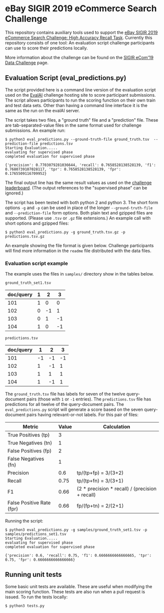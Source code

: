 # eBay SIGIR 2019 eCommerce Search Challenge

This repository contains auxiliary tools used to support the [eBay SIGIR 2019 eCommerce Search Challenge: High Accuracy Recall Task](https://sigir-ecom.github.io/data-task.html). Currently this repository consists of one tool: An evaluation script challenge participants can use to score their predictions locally.

More information about the challenge can be found on the [SIGIR eCom'19 Data Challenge](https://sigir-ecom.github.io/data-task.html) page.

## Evaluation Script (eval_predictions.py)

The script provided here is a command line version of the evaluation script used on the [EvalAI](https://sigir-ecom.github.io/data-task.html) challenge hosting site to score participant submissions. The script allows participants to run the scoring function on their own train and test data sets. Other than having a command line interface it is the same as the run on the evalAI server.

The script takes two files, a "ground truth" file and a "prediction" file. These are tab-separated-value files in the same format used for challenge submissions. An example run:

```
$ python3 eval_predictions.py --ground-truth-file ground_truth.tsv  --prediction-file predictions.tsv
Starting Evaluation.....
evaluating for supervised phase
completed evaluation for supervised phase

{'precision': 0.7703079281036644, 'recall': 0.7658528138528139, 'f1': 0.7680739107028117, 'tpr': 0.7658528138528139, 'fpr': 0.1765509116709952}
```

The final output line has the same result values as used on the [challenge leaderboard](https://evalai.cloudcv.org/web/challenges/challenge-page/361/leaderboard). (The output references to the "supervised phase" can be ignored.)

The script has been tested with both python 2 and python 3. The short form options `-g` and `-p` can be used in place of the longer `--ground-truth-file` and `--prediction-file` form options. Both plain text and gzipped files are supported. (Please use `.tsv` or `.gz` file extensions.) An example call with short options and gzipped files:

```
$ python3 eval_predictions.py -g ground_truth.tsv.gz -p predictions.tsv.gz
```

An example showing the file format is given below. Challenge participants will find more information in the `readme` file distributed with the data files.

### Evaluation script example

The example uses the files in `samples/` directory show in the tables below.

`ground_truth_set1.tsv`

| doc/query |  1 |  2 |  3 |
| --------- | -- | -- | -- |
| 101       |  1 |  0 |  0 |
| 102       |  0 | -1 |  1 |
| 103       |  0 |  1 | -1 |
| 104       |  1 |  0 | -1 |

`predictions.tsv`

| doc/query |  1 |  2 |  3 |
| --------- | -- | -- | -- |
| 101       | -1 | -1 | -1 |
| 102       |  1 | -1 |  1 |
| 103       |  1 |  1 |  1 |
| 104       |  1 | -1 |  1 |

The `ground_truth.tsv` file has labels for seven of the twelve query-document pairs (those with `1` or `-1` entries). The `predictions.tsv` file has predictions for all twelve of the query-document pairs. The `eval_predictions.py` script will generate a score based on the seven query-document pairs having relevant-or-not labels. For this pair of files:

| Metric                    | Value | Calculation |
| ------------------------- | ----- | ----------- |
| True Positives (tp)       | 3     |             |
| True Negatives (tn)       | 1     |             |
| False Positives (fp)      | 2     |             |
| False Negatives (fn)      | 1     |             |
| Precision                 | 0.6   | tp/(tp+fp) = 3/(3+2) |
| Recall                    | 0.75  | tp/(tp+fn) = 3/(3+1) |
| F1                        | 0.66  | (2 * precision * recall) / (precision + recall) |
| False Positive Rate (fpr) | 0.66  | fp/(fp+tn) = 2/(2+1) |

Running the script:

```
$ python3 eval_predictions.py -g samples/ground_truth_set1.tsv -p samples/predictions_set1.tsv
Starting Evaluation.....
evaluating for supervised phase
completed evaluation for supervised phase

{'precision': 0.6, 'recall': 0.75, 'f1': 0.6666666666666665, 'tpr': 0.75, 'fpr': 0.6666666666666666}
```

## Running unit tests

Some basic unit tests are available. These are useful when modifying the main scoring function. These tests are also run when a pull request is issued. To run the tests locally:

```
$ python3 tests.py
```
